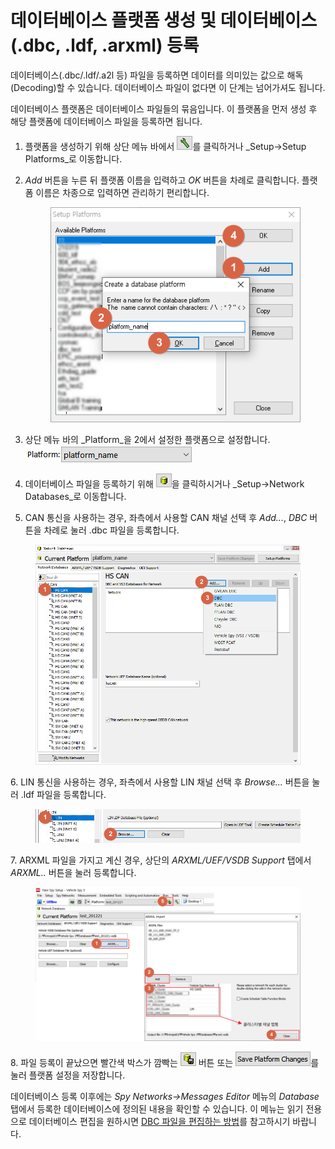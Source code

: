 # 데이터베이스 플랫폼 생성 및 데이터베이스(.dbc, .ldf, .arxml) 등록

데이터베이스(.dbc/.ldf/.a2l 등) 파일을 등록하면 데이터를 의미있는 값으로 해독(Decoding)할 수 있습니다. 데이터베이스 파일이 없다면 이 단계는 넘어가셔도 됩니다.

데이터베이스 플랫폼은 데이터베이스 파일들의 묶음입니다. 이 플랫폼을 먼저 생성 후 해당 플랫폼에 데이터베이스 파일을 등록하면 됩니다.

1. 플랫폼을 생성하기 위해 상단 메뉴 바에서 ![](../.gitbook/assets/2022-01-04-15-48-02.png)를 클릭하거나 _Setup->Setup Platforms_로 이동합니다.
2.  _Add_ 버튼을 누른 뒤 플랫폼 이름을 입력하고 _OK_ 버튼을 차례로 클릭합니다. 플랫폼 이름은 차종으로 입력하면 관리하기 편리합니다.

    <figure><img src="../.gitbook/assets/2022-01-04-16-09-17.png" alt=""><figcaption></figcaption></figure>
3. 상단 메뉴 바의 _Platform_을 2에서 설정한 플랫폼으로 설정합니다.\
   ![](../.gitbook/assets/2022-01-04-16-13-51.png)
4. 데이터베이스 파일을 등록하기 위해 ![](<../.gitbook/assets/Network Databases icon.png>)을 클릭하시거나 _Setup->Network Databases_로 이동합니다.
5. CAN 통신을 사용하는 경우, 좌측에서 사용할 CAN 채널 선택 후 _Add..._, _DBC_ 버튼을 차례로 눌러 .dbc 파일을 등록합니다.&#x20;

<figure><img src="../.gitbook/assets/2022-01-04-16-21-27 (1).png" alt=""><figcaption></figcaption></figure>

&#x20; 6\. LIN 통신을 사용하는 경우, 좌측에서 사용할 LIN 채널 선택 후 _Browse..._ 버튼을 눌러 .ldf 파일을 등록합니다.&#x20;

<figure><img src="../.gitbook/assets/2022-01-04-16-30-31.png" alt=""><figcaption></figcaption></figure>

&#x20;  7\. ARXML 파일을 가지고 계신 경우, 상단의 _ARXML/UEF/VSDB Support_ 탭에서 _ARXML.._ 버튼을 눌러 등록합니다.

<figure><img src="../.gitbook/assets/2022-01-06-17-44-46.png" alt=""><figcaption></figcaption></figure>

&#x20;  8\. 파일 등록이 끝났으면 빨간색 박스가 깜빡는 ![](<../.gitbook/assets/2022-01-04-16-24-53 (2).png>) 버튼 또는 ![](<../.gitbook/assets/2022-01-04-16-25-23 (1).png>)를 눌러 플랫폼 설정을 저장합니다.

데이터베이스 등록 이후에는 _Spy Networks->Messages Editor_ 메뉴의 _Database_ 탭에서 등록한 데이터베이스에 정의된 내용을 확인할 수 있습니다. 이 메뉴는 읽기 전용으로 데이터베이스 편집을 원하시면 [DBC 파일을 편집하는 방법](../자주-묻는-질문\(FAQ\)/DBC-파일을-편집하는-방법.md)를 참고하시기 바랍니다.
